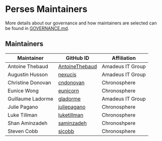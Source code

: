 # Perses Maintainers

More details about our governance and how maintainers are selected can
be found in [GOVERNANCE.md](GOVERNANCE.md).

## Maintainers

| Maintainer        | GitHub ID                                           | Affiliation      |
|-------------------|-----------------------------------------------------|------------------|
| Antoine Thebaud   | [AntoineThebaud](https://github.com/AntoineThebaud) | Amadeus IT Group |
| Augustin Husson   | [nexucis](https://github.com/Nexucis)               | Amadeus IT Group |
| Christine Donovan | [cndonovan](https://github.com/cndonovan)           | Chronosphere     |
| Eunice Wong       | [eunicorn](https://github.com/eunicorn)             | Chronosphere     |
| Guillaume Ladorme | [gladorme](https://github.com/Gladorme)             | Amadeus IT Group |
| Julie Pagano      | [juliepagano](https://github.com/juliepagano)       | Chronosphere     |
| Luke Tillman      | [luketillman](https://github.com/LukeTillman)       | Chronosphere     |
| Shan Aminzadeh    | [saminzadeh](https://github.com/saminzadeh)         | Chronoshpere     |
| Steven Cobb       | [sjcobb](https://github.com/sjcobb)                 | Chronosphere     |
